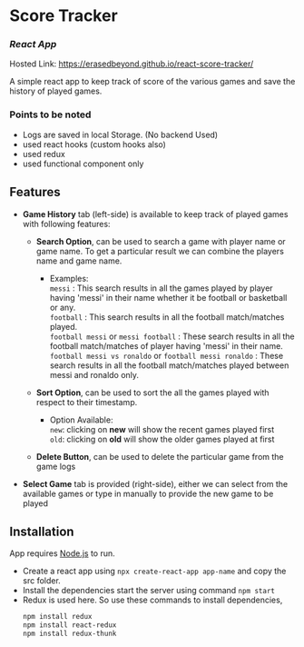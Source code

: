 # Score Tracker
### _React App_
Hosted Link: https://erasedbeyond.github.io/react-score-tracker/

A simple react app to keep track of score of the various games and save the history  of played games.

### Points to be noted
- Logs are saved in local Storage. (No backend Used)
- used react hooks (custom hooks also)
- used redux 
- used functional component only


## Features

- **Game History** tab (left-side) is available to keep track of played games with following features:
    -  **Search Option**, can be used to search a game with player name or game name. To get a particular result we can combine the players name and game name.
        -  Examples: <br/>
         ```messi``` : This search results in all the games played  by player having 'messi' in their name whether it be football or basketball or any. <br/>
        ```football```  : This search results in all the football match/matches played. <br/>
         ```football messi``` or ```messi football``` : These search results in all the football match/matches of player having 'messi' in their name. <br/>
        ```football messi vs ronaldo``` or ```football messi ronaldo``` : These search results in all the football match/matches played between messi and ronaldo only. <br/>
    
    - **Sort Option**, can be used to sort the all the games played with respect to their timestamp.
        - Option Available: <br/>
            ``new``: clicking on **new** will show the recent games played first <br/>
            ``old``: clicking on **old** will show the older games played at first <br/>
        
    - **Delete Button**, can be used to delete the particular game from the game logs

- **Select Game** tab is provided (right-side), either we can select from the available games or type in manually to provide the new game to be played


## Installation

App requires [Node.js](https://nodejs.org/) to run.

- Create a react app using ```npx create-react-app app-name``` and copy the src folder.
- Install the dependencies start the server using command ```npm start```
- Redux is used here. So use these commands to install dependencies,
    ```sh
    npm install redux
    npm install react-redux
    npm install redux-thunk
    ```



